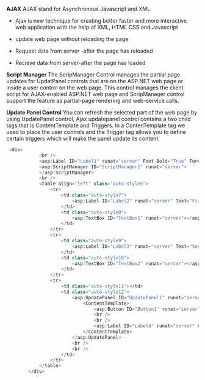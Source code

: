 **AJAX**
AJAX stand for Asynchronous Javascript and XML

- Ajax is new technique for creating  better faster and more interactive web application with the help of XML, HTML CSS and Javascript

- update web page without reloading the page
- Request data from server -after the page has reloaded
- Recieve data from server-after the page has loaded

**Script Manager**
The ScripManager Control manages the partial page updates for UpdatPanel controls that are on the ASP.NET web page or inside a user control on the web page. This control manages the client script for AJAX-enabled ASP.NET web page and ScripManager control support the feature as partial-page rendering and web-service calls.

**Update Panel Control**
You can refresh the selected part of the web page by using UpdatePanel control, Ajax updatepanel control contains a two child tags that is ContentTemplate and Triggers. In a ContenTemplate tag we used to place the user controls and the Trigger tag allows you to define certain triggers which will make the panel update its content.

```C#
 <div>
            <br />
            <asp:Label ID="Label1" runat="server" Font-Bold="True" ForeColor="Red" Text="Sum  of two number using AJAX"></asp:Label>
            <asp:ScriptManager ID="ScriptManager1" runat="server">
            </asp:ScriptManager>
            <br />
            <table align="left" class="auto-style5">
                <tr>
                    <td class="auto-style7">
                        <asp:Label ID="Label2" runat="server" Text="First Number"></asp:Label>
                    </td>
                    <td class="auto-style8">
                        <asp:TextBox ID="TextBox1" runat="server"></asp:TextBox>
                    </td>
                </tr>
                <tr>
                    <td class="auto-style9">
                        <asp:Label ID="Label3" runat="server" Text="Second Number"></asp:Label>
                    </td>
                    <td class="auto-style10">
                        <asp:TextBox ID="TextBox2" runat="server"></asp:TextBox>
                    </td>
                </tr>
                <tr>
                    <td class="auto-style11"></td>
                    <td class="auto-style12">
                        <asp:UpdatePanel ID="UpdatePanel1" runat="server">
                            <ContentTemplate>
                                <asp:Button ID="Button1" runat="server" Text="Calculate" OnClick="Button1_Click" />
                                <br />
                                <br />
                                <asp:Label ID="Label4" runat="server" CssClass="auto-style13" Font-Bold="True" ForeColor="Red"></asp:Label>
                            </ContentTemplate>
                        </asp:UpdatePanel>
                        <br />
                        <br />
                    </td>
                </tr>
            </table>
        </div>
```
